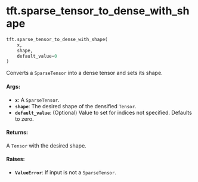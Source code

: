 <div itemscope itemtype="http://developers.google.com/ReferenceObject">
<meta itemprop="name" content="tft.sparse_tensor_to_dense_with_shape" />
<meta itemprop="path" content="Stable" />
</div>

# tft.sparse_tensor_to_dense_with_shape

``` python
tft.sparse_tensor_to_dense_with_shape(
    x,
    shape,
    default_value=0
)
```

Converts a `SparseTensor` into a dense tensor and sets its shape.

#### Args:

* <b>`x`</b>: A `SparseTensor`.
* <b>`shape`</b>: The desired shape of the densified `Tensor`.
* <b>`default_value`</b>: (Optional) Value to set for indices not specified. Defaults
    to zero.


#### Returns:

A `Tensor` with the desired shape.


#### Raises:

* <b>`ValueError`</b>: If input is not a `SparseTensor`.